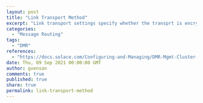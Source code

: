```yaml
---
layout: post
title: "Link Transport Method"
excerpt: "Link transport settings specify whether the transprt is encrypted, compressed, or both. While the choice to use encryption and compression is independent for every link, the control and data channels of each individual link share the same encryption and compression settings."
categories:
  - "Message Routing"
tags:
  - "DMR"
references:
  - "https://docs.solace.com/Configuring-and-Managing/DMR-Mgmt-Cluster-Link-Config.htm"
date: Thu, 09 Sep 2021 00:00:00 GMT
author: gvensan
comments: true
published: true
share: true
permalink: link-transport-method
---
```

